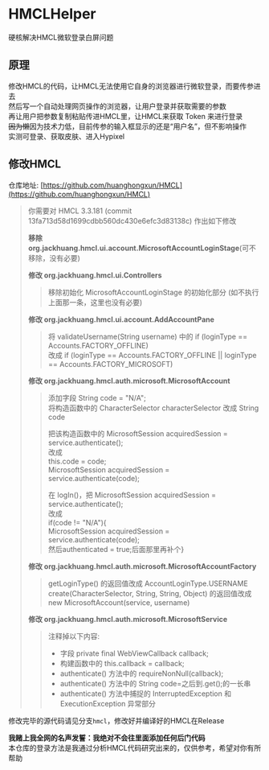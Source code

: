 # HMCLHelper
硬核解决HMCL微软登录白屏问题

## 原理
修改HMCL的代码，让HMCL无法使用它自身的浏览器进行微软登录，而要传参进去  
然后写一个自动处理网页操作的浏览器，让用户登录并获取需要的参数  
再让用户把参数复制粘贴传进HMCL里，让HMCL来获取 Token 来进行登录  
~~因为懒~~因为技术力低，目前传参的输入框显示的还是“用户名”，但不影响操作  
实测可登录、获取皮肤、进入Hypixel  

## 修改HMCL

仓库地址: [https://github.com/huanghongxun/HMCL](https://github.com/huanghongxun/HMCL)

>你需要对 HMCL 3.3.181 (commit 13fa713d58d1699cdbb560dc430e6efc3d83138c) 作出如下修改
>
>**移除 org.jackhuang.hmcl.ui.account.MicrosoftAccountLoginStage**(可不移除，没有必要)  
>
>**修改 org.jackhuang.hmcl.ui.Controllers**  
>> 移除初始化 MicrosoftAccountLoginStage 的初始化部分 (如不执行上面那一条，这里也没有必要)
>
>**修改 org.jackhuang.hmcl.ui.account.AddAccountPane**   
>> 将 validateUsername(String username) 中的 if (loginType == Accounts.FACTORY_OFFLINE)   
>> 改成 if (loginType == Accounts.FACTORY_OFFLINE || loginType == Accounts.FACTORY_MICROSOFT)  
>  
>**修改 org.jackhuang.hmcl.auth.microsoft.MicrosoftAccount**  
>> 添加字段 String code = "N/A";  
>> 将构造函数中的 CharacterSelector characterSelector 改成 String code  
>>    
>> 把该构造函数中的 MicrosoftSession acquiredSession = service.authenticate();  
>> 改成  
>> this.code = code;  
>> MicrosoftSession acquiredSession = service.authenticate(code);  
>>  
>> 在 logIn()，把 MicrosoftSession acquiredSession = service.authenticate();  
>> 改成  
>> if(code != "N/A"){  
>> MicrosoftSession acquiredSession = service.authenticate(code);  
>> 然后authenticated = true;后面那里再补个}  
>  
>**修改 org.jackhuang.hmcl.auth.microsoft.MicrosoftAccountFactory**  
>> getLoginType() 的返回值改成 AccountLoginType.USERNAME  
>> create(CharacterSelector, String, String, Object) 的返回值改成 new MicrosoftAccount(service, username)  
>  
>**修改 org.jackhuang.hmcl.auth.microsoft.MicrosoftService**  
>> 注释掉以下内容:  
>> - 字段 private final WebViewCallback callback;  
>> - 构建函数中的 this.callback = callback;  
>> - authenticate() 方法中的 requireNonNull(callback);  
>> - authenticate() 方法中的 String code=之后到.get();的一长串  
>> - authenticate() 方法中捕捉的 InterruptedException 和 ExecutionException 异常部分

修改完毕的源代码请见分支`hmcl`，修改好并编译好的HMCL在Release  

**我赌上我全网的名声发誓：我绝对不会往里面添加任何后门代码**  
本仓库的登录方法是我通过分析HMCL代码研究出来的，仅供参考，希望对你有所帮助
